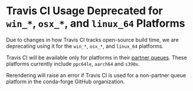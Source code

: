 # Travis CI Usage Deprecated for `win_*`, `osx_*`, and `linux_64` Platforms

Due to changes in how Travis CI tracks open-source build time, we are
deprecating using it for the `win_*`, `osx_*`, and `linux_64` platforms.

Travis CI will be available only for platforms in their [partner
queues](https://docs.travis-ci.com/user/billing-overview/#partner-queue-solution).
These platforms currently include `ppc64le`, `aarch64` and `s390x`.

Rerendering will raise an error if Travis CI is used for a non-partner
queue platform in the conda-forge GitHub organization.
